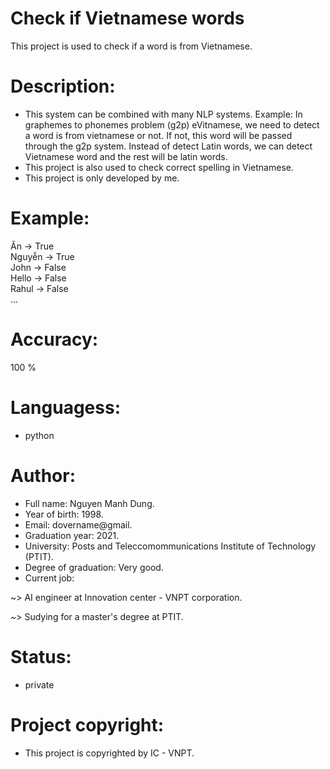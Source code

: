 # Check if Vietnamese words
This project is used to check if a word is from Vietnamese.
# Description:
* This system can be combined with many NLP systems. Example: In graphemes to phonemes problem (g2p) eVitnamese, we need to detect a word is from vietnamese or not. If not, this word will be passed through the g2p system. Instead of detect Latin words, we can detect Vietnamese word and the rest will be latin words.
* This project is also used to check correct spelling in Vietnamese.
* This project is only developed by me.
# Example:

Ăn -> True </br>
Nguyễn -> True <br/>
John -> False  <br/>
Hello -> False <br/>
Rahul -> False <br/>
...

# Accuracy:
100 %

# Languagess:
- python

# Author:
- Full name: Nguyen Manh Dung. <br/>
- Year of birth: 1998. <br/>
- Email: dovername@gmail.<br/>
- Graduation year: 2021. <br/>
- University: Posts and Teleccomommunications Institute of Technology (PTIT). </br>
- Degree of graduation: Very good. </br>
- Current job: 
  
~> AI engineer at Innovation center - VNPT corporation.

~> Sudying for a master's degree at PTIT.

# Status:
- private

# Project copyright:
- This project is copyrighted by IC - VNPT.